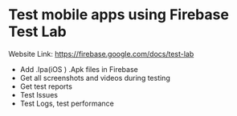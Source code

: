 # Test mobile apps using Firebase Test Lab
Website Link: https://firebase.google.com/docs/test-lab
* Add .Ipa(iOS ) .Apk files in Firebase
* Get all screenshots and videos during testing
* Get test reports
* Test Issues
* Test Logs, test performance

